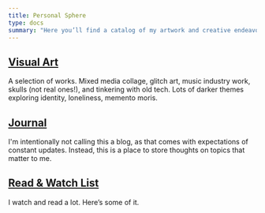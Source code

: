 ```yaml
---
title: Personal Sphere
type: docs
summary: "Here you’ll find a catalog of my artwork and creative endeavors, my personal blog, and other miscellaneous things I’ve enjoyed."
---
```


## [Visual Art](/art)
A selection of works. Mixed media collage, glitch art, music industry work, skulls (not real ones!), and tinkering with old tech. Lots of darker themes exploring identity, loneliness, memento moris.

## [Journal](/journal)
I'm intentionally not calling this a blog, as that comes with expectations of constant updates. Instead, this is a place to store thoughts on topics that matter to me.

## [Read & Watch List](/media)
I watch and read a lot. Here’s some of it.



<!-- {{< figure src="/img/IMG_2334.webp" title="Lyrics: Bloc Party" >}} -->


<!-- ## See also

[We Need to Talk](/professional/we-need-to-talk) -->